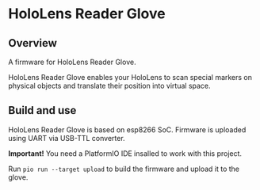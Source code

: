 # HoloLens Reader Glove

## Overview

A firmware for HoloLens Reader Glove.

HoloLens Reader Glove enables your HoloLens to scan special markers on physical objects and translate their position into virtual space.

## Build and use
HoloLens Reader Glove is based on esp8266 SoC. Firmware is uploaded using UART via USB-TTL converter.

**Important!** You need a PlatformIO IDE insalled to work with this project.

Run `pio run --target upload` to build the firmware and upload it to the glove.
